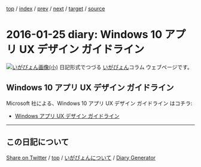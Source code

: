 [top](../index.html) 
 / [index](index.html) 
 / [prev](ig160124.html) 
 / [next](ig160126.html) 
 / [target](https://igapyon.github.io/diary/2016/ig160125.html) 
 / [source](https://github.com/igapyon/diary/blob/gh-pages/2016/ig160125.html.src.md) 

2016-01-25 diary: Windows 10 アプリ  UX デザイン ガイドライン
=====================================================================================================
[![いがぴょん画像(小)](https://igapyon.github.io/diary/images/iga200306s.jpg "いがぴょん")](https://igapyon.github.io/diary/memo/memoigapyon.html) 日記形式でつづる [いがぴょん](https://igapyon.github.io/diary/memo/memoigapyon.html)コラム ウェブページです。

## Windows 10 アプリ  UX デザイン ガイドライン

Microsoft 社による、Windows 10 アプリ  UX デザイン ガイドライン はコチラ: 

* [Windows アプリ  UX デザイン ガイドライン](https://msdn.microsoft.com/ja-jp/mt634411)


----------------------------------------------------------------------------------------------------

## この日記について

[Share on Twitter](https://twitter.com/intent/tweet?hashtags=igapyon%2Cdiary%2C%E3%81%84%E3%81%8C%E3%81%B4%E3%82%87%E3%82%93&text=Windows+10+%E3%82%A2%E3%83%97%E3%83%AA++UX+%E3%83%87%E3%82%B6%E3%82%A4%E3%83%B3+%E3%82%AC%E3%82%A4%E3%83%89%E3%83%A9%E3%82%A4%E3%83%B3&url=https%3A%2F%2Figapyon.github.io%2Fdiary%2F2016%2Fig160125.html) / [top](../index.html) / [いがぴょんについて](https://igapyon.github.io/diary/memo/memoigapyon.html) / [Diary Generator](https://github.com/igapyon/igapyonv3)

